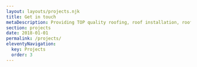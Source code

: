 ```yaml
---
layout: layouts/projects.njk
title: Get in touch
metaDescription: Providing TOP quality roofing, roof installation, roof replacement and roof repair services in New Jersey. Call today +1 (201) 673-5638 for a FREE Quote!
section: projects
date: 2018-01-01
permalink: /projects/
eleventyNavigation:
  key: Projects
  order: 3
---
```

